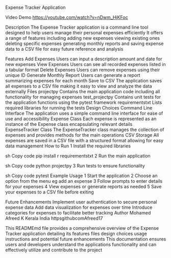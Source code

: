Expense Tracker Application

Video Demo
https://youtube.com/watch?v=nDwm_HjKFoc

Description
The Expense Tracker application is a command line tool designed to help users manage their personal expenses efficiently It offers a range of features including adding new expenses viewing existing ones deleting specific expenses generating monthly reports and saving expense data to a CSV file for easy future reference and analysis

Features
Add Expenses Users can input a description amount and date for new expenses
View Expenses Users can see all recorded expenses listed in a tabular format
Delete Expenses Users can remove expenses using their unique ID
Generate Monthly Report Users can generate a report summarizing expenses for each month
Save to CSV The application saves all expenses to a CSV file making it easy to view and analyze the data externally
Files
projectpy Contains the main application code including all functionality for managing expenses
test_projectpy Contains unit tests for the application functions using the pytest framework
requirementstxt Lists required libraries for running the tests
Design Choices
Command Line Interface The application uses a simple command line interface for ease of use and accessibility
Expense Class Each expense is represented as an instance of the Expense class encapsulating relevant details
ExpenseTracker Class The ExpenseTracker class manages the collection of expenses and provides methods for the main operations
CSV Storage All expenses are saved in a CSV file with a structured format allowing for easy data management
How to Run
1 Install the required libraries

sh
Copy code
pip install r requirementstxt
2 Run the main application

sh
Copy code
python projectpy
3 Run tests to ensure functionality

sh
Copy code
pytest
Example Usage
1 Start the application
2 Choose an option from the menu eg add an expense
3 Follow prompts to enter details for your expenses
4 View expenses or generate reports as needed
5 Save your expenses to a CSV file before exiting

Future Enhancements
Implement user authentication to secure personal expense data
Add data visualization for expenses over time
Introduce categories for expenses to facilitate better tracking
Author
Mohamed Afreed K
Kerala India
httpsgithubcomAfreed17

This READMEmd file provides a comprehensive overview of the Expense Tracker application detailing its features files design choices usage instructions and potential future enhancements This documentation ensures users and developers understand the applications functionality and can effectively utilize and contribute to the project